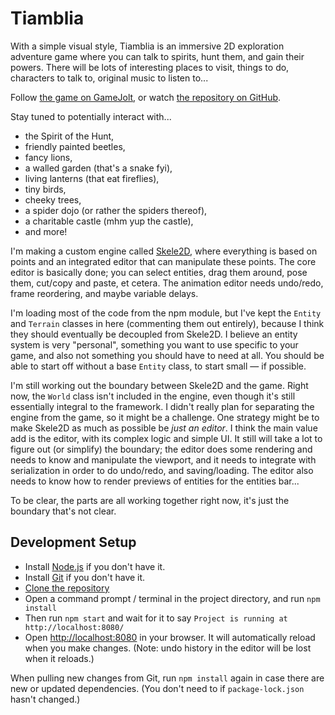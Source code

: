 # Tiamblia

With a simple visual style, Tiamblia is an immersive 2D exploration adventure game where you can talk to spirits, hunt them, and gain their powers. There will be lots of interesting places to visit, things to do, characters to talk to, original music to listen to...

Follow [the game on GameJolt](http://gamejolt.com/games/tiamblia/147746), or watch [the repository on GitHub](https://github.com/1j01/tiamblia-game).

Stay tuned to potentially interact with...
* the Spirit of the Hunt,
* friendly painted beetles,
* fancy lions,
* a walled garden (that's a snake fyi),
* living lanterns (that eat fireflies),
* tiny birds,
* cheeky trees,
* a spider dojo (or rather the spiders thereof),
* a charitable castle (mhm yup the castle),
* and more!

I'm making a custom engine called [Skele2D](https://github.com/1j01/skele2d), where everything is based on points and an integrated editor that can manipulate these points.
The core editor is basically done; you can select entities, drag them around, pose them, cut/copy and paste, et cetera.
The animation editor needs undo/redo, frame reordering, and maybe variable delays.

I'm loading most of the code from the npm module, but
I've kept the `Entity` and `Terrain` classes in here (commenting them out entirely), because I think they should eventually be decoupled from Skele2D.
I believe an entity system is very "personal", something you want to use specific to your game,
and also not something you should have to need at all.
You should be able to start off without a base `Entity` class, to start small — if possible.

I'm still working out the boundary between Skele2D and the game.
Right now, the `World` class isn't included in the engine, even though it's still essentially integral to the framework.
I didn't really plan for separating the engine from the game, so it might be a challenge.
One strategy might be to make Skele2D as much as possible be _just an editor_.
I think the main value add is the editor, with its complex logic and simple UI.
It still will take a lot to figure out (or simplify) the boundary; the editor does some rendering and needs to know and manipulate the viewport, and it needs to integrate with serialization in order to do undo/redo, and saving/loading.
The editor also needs to know how to render previews of entities for the entities bar...

To be clear, the parts are all working together right now, it's just the boundary that's not clear.

## Development Setup

* Install [Node.js](https://nodejs.org/) if you don't have it.
* Install [Git](https://git-scm.com/) if you don't have it.
* [Clone the repository](https://help.github.com/articles/cloning-a-repository/)
* Open a command prompt / terminal in the project directory, and run `npm install`
* Then run `npm start` and wait for it to say `Project is running at http://localhost:8080/`
* Open <http://localhost:8080> in your browser. It will automatically reload when you make changes. (Note: undo history in the editor will be lost when it reloads.)

When pulling new changes from Git, run `npm install` again in case there are new or updated dependencies.
(You don't need to if `package-lock.json` hasn't changed.)
